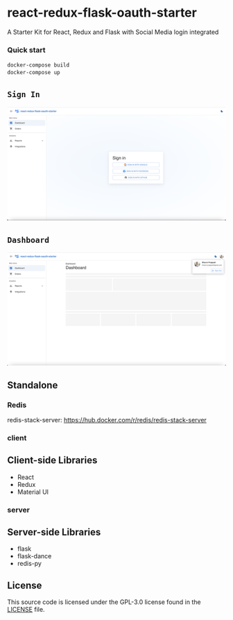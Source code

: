 # react-redux-flask-oauth-starter
A Starter Kit for React, Redux and Flask with Social Media login integrated

### Quick start
```sh
docker-compose build
docker-compose up
```

## `Sign In`
![Screenshot](client/public/signin.png)

## `Dashboard`
![Screenshot](client/public/dashboard.png)


## Standalone

### Redis

redis-stack-server: https://hub.docker.com/r/redis/redis-stack-server

### client

## Client-side Libraries

* React
* Redux
* Material UI

### server

## Server-side Libraries

* flask
* flask-dance
* redis-py

## License

This source code is licensed under the GPL-3.0
license found in the [LICENSE](https://github.com/bhavin-prajapati/react-redux-node-auth-starter/blob/master/LICENSE)
file.
